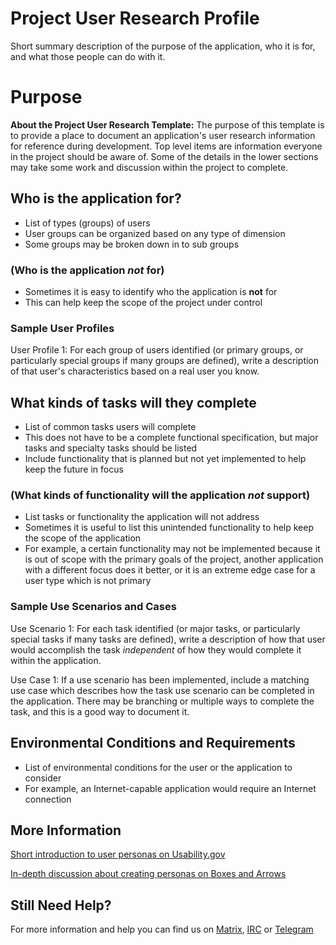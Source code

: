 Project User Research Profile
=============================

Short summary description of the purpose of the application, who it is
for, and what those people can do with it.

Purpose
=======

**About the Project User Research Template:** The purpose of this
template is to provide a place to document an application\'s user
research information for reference during development. Top level items
are information everyone in the project should be aware of. Some of the
details in the lower sections may take some work and discussion within
the project to complete.

Who is the application for?
---------------------------

-   List of types (groups) of users
-   User groups can be organized based on any type of dimension
-   Some groups may be broken down in to sub groups

### (Who is the application *not* for)

-   Sometimes it is easy to identify who the application is **not** for
-   This can help keep the scope of the project under control

### Sample User Profiles

User Profile 1: For each group of users identified (or primary groups,
or particularly special groups if many groups are defined), write a
description of that user\'s characteristics based on a real user you
know.

What kinds of tasks will they complete
--------------------------------------

-   List of common tasks users will complete
-   This does not have to be a complete functional specification, but
    major tasks and specialty tasks should be listed
-   Include functionality that is planned but not yet implemented to
    help keep the future in focus

### (What kinds of functionality will the application *not* support)

-   List tasks or functionality the application will not address
-   Sometimes it is useful to list this unintended functionality to help
    keep the scope of the application
-   For example, a certain functionality may not be implemented because
    it is out of scope with the primary goals of the project, another
    application with a different focus does it better, or it is an
    extreme edge case for a user type which is not primary

### Sample Use Scenarios and Cases

Use Scenario 1: For each task identified (or major tasks, or
particularly special tasks if many tasks are defined), write a
description of how that user would accomplish the task *independent* of
how they would complete it within the application.

Use Case 1: If a use scenario has been implemented, include a matching
use case which describes how the task use scenario can be completed in
the application. There may be branching or multiple ways to complete the
task, and this is a good way to document it.

Environmental Conditions and Requirements
-----------------------------------------

-   List of environmental conditions for the user or the application to
    consider
-   For example, an Internet-capable application would require an
    Internet connection

More Information
----------------

[Short introduction to user personas on
Usability.gov](http://www.usability.gov/analyze/personas.html)

[In-depth discussion about creating personas on Boxes and
Arrows](http://www.boxesandarrows.com/view/making_personas_more_powerful_details_to_drive_strategic_and_tactical_design)

Still Need Help?
----------------

For more information and help you can find us on
[Matrix](https://matrix.to/#/#kde_vdg:matrix.org),
[IRC](irc://chat.freenode.net/kde-vdg) or
[Telegram](https://telegram.me/vdgmainroom)
